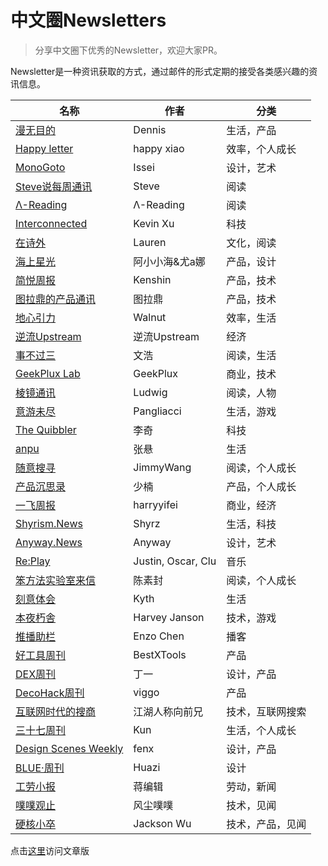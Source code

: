 # 中文圈Newsletters
> 分享中文圈下优秀的Newsletter，欢迎大家PR。

Newsletter是一种资讯获取的方式，通过邮件的形式定期的接受各类感兴趣的资讯信息。

| **名称** | **作者** | **分类** |
| ---- | ---- | ---- |
|[漫无目的](https://manwumudi.zhubai.love/) | Dennis | 生活，产品 |
|[Happy letter](http://xiao.do/) | happy xiao | 效率，个人成长 |
|[MonoGoto](https://monogoto.ryouissei.com/) | Issei | 设计，艺术 |
|[Steve说每周通讯](https://steve.hedwig.pub/) | Steve | 阅读 |
|[Λ-Reading](https://rizime.substack.com/) | Λ-Reading | 阅读 |
|[Interconnected](https://interconnected.blog/) | Kevin Xu | 科技 |
|[在诗外](https://lauren.hedwig.pub/) | Lauren | 文化，阅读 |
|[海上星光](https://hsxg.ghost.io/) | 阿小小海&尤a娜 | 产品，设计 |
|[简悦周报](https://simpread.zhubai.love/) | Kenshin | 产品，技术 |
|[图拉鼎的产品通讯](https://news.imtx.me/) | 图拉鼎 | 产品，技术 |
|[地心引力](https://walnut.hedwig.pub/) | Walnut | 效率，生活 |
|[逆流Upstream](https://zhiy.cc/upstream) | 逆流Upstream | 经济 |
|[事不过三](https://via.zhubai.love/) | 文浩 | 阅读，生活 |
|[GeekPlux Lab](https://geekplux.zhubai.love/) | GeekPlux | 商业，技术 |
|[棱镜通讯](https://www.wangyurui.top/tags/Newsletter/) | Ludwig | 阅读，人物 |
|[意游未尽](https://pangliacci.hedwig.pub/) | Pangliacci | 生活，游戏 |
|[The Quibbler](https://thequibbler.zhubai.love/) | 李奇 | 科技 |
|[anpu](https://www.anpu-oystermusic.com/) | 张悬 | 生活 |
|[随意搜寻](https://www.getrevue.co/profile/thinkingjimmy) | JimmyWang | 阅读，个人成长 |
|[产品沉思录](https://pmthinking.com/subscribe) | 少楠 | 产品，个人成长 |
|[一飞周报](https://harryyifei.com/weekly) | harryyifei | 商业，经济 |
|[Shyrism.News](https://shyrz.zhubai.love/) | Shyrz | 生活，科技 |
|[Anyway.News](https://anyway.zhubai.love/) | Anyway | 设计，艺术 |
|[Re:Play](https://replay.cafe/) | Justin, Oscar, Clu | 音乐 |
|[笨方法实验室来信](http://newsletter.hardwaylab.com/) | 陈素封 | 阅读，个人成长 |
|[刻意体会](https://kyth.hedwig.pub/) | Kyth | 生活 |
|[本夜朽舎](https://honyakusha.zhubai.love/) | Harvey Janson | 技术，游戏 |
|[推播助栏](https://cnpodpick.zhubai.love/) | Enzo Chen | 播客 |
|[好工具周刊](https://discuss-cn.bestxtools.com/t/weekly) | BestXTools | 产品 |
|[DEX周刊](https://newsletter.dex.group/) | 丁一 | 设计，产品 |
|[DecoHack周刊](https://decohack.zhubai.love/) | viggo | 产品 |
|[互联网时代的搜商](https://search.zhubai.love/) | 江湖人称向前兄 | 技术，互联网搜索 |
|[三十七周刊](http://nl.37weekly.com/) | Kun | 生活，个人成长 |
|[Design Scenes Weekly](https://designscenes.zhubai.love/) | fenx | 设计，产品 |
|[BLUE·周刊](https://huazi.zhubai.love/) | Huazi | 设计 |
|[工劳小报](https://newsletter.laborinfocn.com/) | 蒋编辑 | 劳动，新闻 |
|[噗噗观止](https://fengchenpupu.zhubai.love/) | 风尘噗噗 | 技术，见闻 |
|[硬核小卒](https://hardcored.substack.com) | Jackson Wu | 技术，产品，见闻|

点击[这里](https://www.domon.cn/zhong-wen-quan-news/)访问文章版
